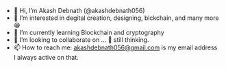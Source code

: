 - 👋 Hi, I’m Akash Debnath (@akashdebnath056)
- 👀 I’m interested in degital creation, designing, blckchain, and many more 😁
- 🌱 I’m currently learning Blockchain and cryptography
- 💞️ I’m looking to collaborate on ... 🤔 still thinking.
- 📫 How to reach me: akashdebnath056@gmail.com is my email address I always active on that.

<!---
akashdebnath056/akashdebnath056 is a ✨ special ✨ repository because its `README.md` (this file) appears on your GitHub profile.
You can click the Preview link to take a look at your changes.
--->
